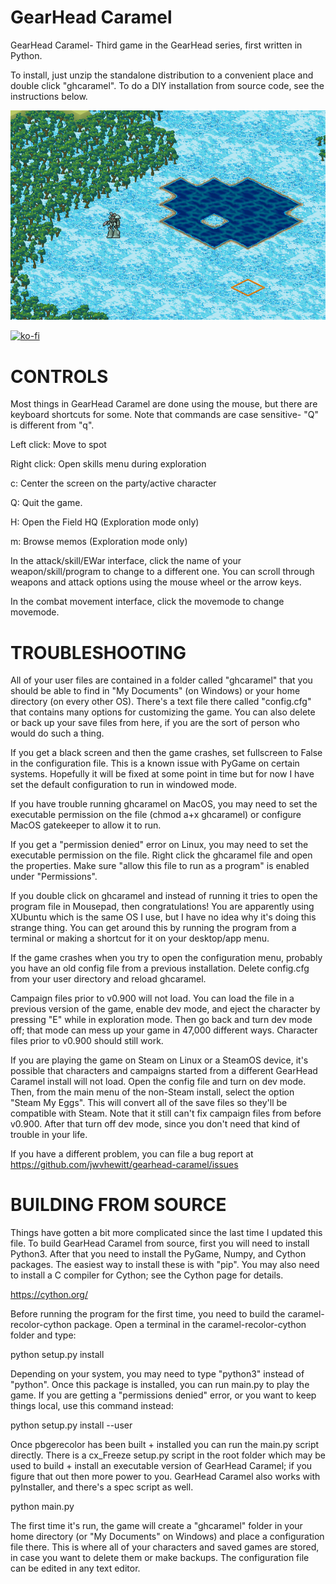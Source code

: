 GearHead Caramel
================

GearHead Caramel- Third game in the GearHead series, first written in Python.

To install, just unzip the standalone distribution to a convenient place and
double click "ghcaramel". To do a DIY installation from source code, see the
instructions below.

![Screenshot](image/screenshot.png)

[![ko-fi](https://ko-fi.com/img/githubbutton_sm.svg)](https://ko-fi.com/C0C4ULFU)

CONTROLS
========

Most things in GearHead Caramel are done using the mouse, but there
are keyboard shortcuts for some. 
Note that commands are case sensitive- "Q" is different from "q".

Left click: Move to spot

Right click: Open skills menu during exploration

c: Center the screen on the party/active character

Q: Quit the game.

H: Open the Field HQ (Exploration mode only)

m: Browse memos (Exploration mode only)

In the attack/skill/EWar interface, click the name of your weapon/skill/program
to change to a different one. You can scroll through weapons and attack options
using the mouse wheel or the arrow keys.

In the combat movement interface, click the movemode to change movemode.

TROUBLESHOOTING
===============

All of your user files are contained in a folder called "ghcaramel" that
you should be able to find in "My Documents" (on Windows) or your home 
directory (on every other OS). There's a text file there called "config.cfg" 
that contains many options for customizing the game. You can also delete or 
back up your save files from here, if you are the sort of person who would 
do such a thing.

If you get a black screen and then the game crashes, set fullscreen to False
in the configuration file. This is a known issue with PyGame on certain systems.
Hopefully it will be fixed at some point in time but for now I have set the
default configuration to run in windowed mode.

If you have trouble running ghcaramel on MacOS, you may need to set
the executable permission on the file (chmod a+x ghcaramel) or configure
MacOS gatekeeper to allow it to run.

If you get a "permission denied" error on Linux, you may need to set the
executable permission on the file. Right click the ghcaramel file and
open the properties. Make sure "allow this file to run as a program" is
enabled under "Permissions".

If you double click on ghcaramel and instead of running it tries to open
the program file in Mousepad, then congratulations! You are apparently using
XUbuntu which is the same OS I use, but I have no idea why it's doing this
strange thing. You can get around this by running the program from a terminal
or making a shortcut for it on your desktop/app menu.

If the game crashes when you try to open the configuration menu, probably
you have an old config file from a previous installation. Delete config.cfg
from your user directory and reload ghcaramel.

Campaign files prior to v0.900 will not load. You can load the file in a previous
version of the game, enable dev mode, and eject the character by pressing "E" while
in exploration mode. Then go back and turn dev mode off; that mode can mess up your
game in 47,000 different ways. Character files prior to v0.900 should still work.

If you are playing the game on Steam on Linux or a SteamOS device, it's possible that
characters and campaigns started from a different GearHead Caramel install will not load.
Open the config file and turn on dev mode. Then, from the main menu of the non-Steam install, 
select the option "Steam My Eggs". This will convert all of the save files so they'll be
compatible with Steam. Note that it still can't fix campaign files from before v0.900.
After that turn off dev mode, since you don't need that kind of trouble in your life.

If you have a different problem, you can file a bug report at https://github.com/jwvhewitt/gearhead-caramel/issues

BUILDING FROM SOURCE
====================

Things have gotten a bit more complicated since the last time I updated
this file. To build GearHead Caramel from source, first you will need to
install Python3. After that you need to install the PyGame, Numpy, and
Cython packages. The easiest way to install these is with "pip". You may
also need to install a C compiler for Cython; see the Cython page for
details.

  https://cython.org/
  
Before running the program for the first time, you need to build the
caramel-recolor-cython package. Open a terminal in the caramel-recolor-cython
folder and type:

  python setup.py install
  
Depending on your system, you may need to type "python3" instead of "python".
Once this package is installed, you can run main.py to play the game. If you are
getting a "permissions denied" error, or you want to keep things local, use
this command instead:

  python setup.py install --user

Once pbgerecolor has been built + installed you can run the main.py script
directly. There is a cx_Freeze setup.py script in the root folder which may
be used to build + install an executable version of GearHead Caramel; if you
figure that out then more power to you. GearHead Caramel also works with
pyInstaller, and there's a spec script as well.

  python main.py

The first time it's run, the game will create a "ghcaramel" folder in your
home directory (or "My Documents" on Windows) and place a configuration file 
there. This is where all of your  characters and saved games are stored, in 
case you want to delete them or make backups. The configuration file can be 
edited in any text editor.
